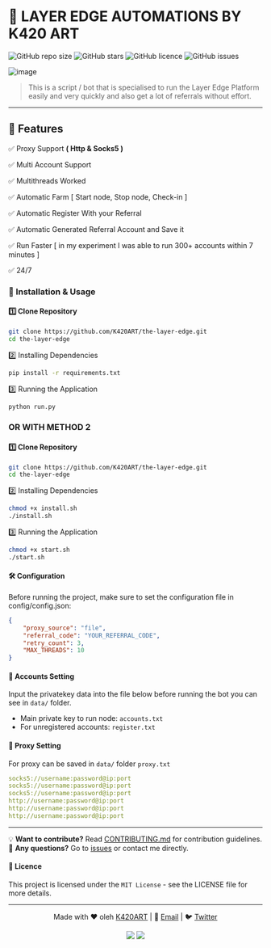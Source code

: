 # 🚀 LAYER EDGE AUTOMATIONS BY K420 ART

![GitHub repo size](https://img.shields.io/github/repo-size/K420ART/repository)
![GitHub stars](https://img.shields.io/github/stars/K420ART/repository?style=social)
![GitHub licence](https://img.shields.io/github/license/K420ART/repository)
![GitHub issues](https://img.shields.io/github/issues/K420ART/repository)

![image](https://github.com/user-attachments/assets/e76de53d-3d9b-4f96-bb9e-fee2cf914038)

> This is a script / bot that is specialised to run the Layer Edge Platform easily and very quickly and also get a lot of referrals without effort.

---

## 🌟 Features

✅ Proxy Support **( Http & Socks5 )**

✅ Multi Account Support

✅ Multithreads Worked

✅ Automatic Farm [ Start node, Stop node, Check-in ] 

✅ Automatic Register With your Referral

✅ Automatic Generated Referral Account and Save it

✅ Run Faster [ in my experiment I was able to run 300+ accounts within 7 minutes ]

✅ 24/7


### 🔧 Installation & Usage

#### **1️⃣ Clone Repository**
```bash
git clone https://github.com/K420ART/the-layer-edge.git
cd the-layer-edge
````

2️⃣ Installing Dependencies
```bash
pip install -r requirements.txt
```
3️⃣ Running the Application
```bash
python run.py
```

### OR WITH METHOD 2

#### **1️⃣ Clone Repository**
```bash
git clone https://github.com/K420ART/the-layer-edge.git
cd the-layer-edge
````

2️⃣ Installing Dependencies
```bash
chmod +x install.sh
./install.sh
```
3️⃣ Running the Application
```bash
chmod +x start.sh
./start.sh
```

#### 🛠 Configuration
Before running the project, make sure to set the configuration file in config/config.json:

```json
{
    "proxy_source": "file",
    "referral_code": "YOUR_REFERRAL_CODE",
    "retry_count": 3, 
    "MAX_THREADS": 10
}
```

#### 🔐 Accounts Setting 
Input the privatekey data into the file below before running the bot you can see in `data/` folder.

 - Main private key to run node: `accounts.txt`
 - For unregistered accounts: `register.txt`

#### 🛜 Proxy Setting 
For proxy can be saved in `data/` folder `proxy.txt`

```yaml
socks5://username:password@ip:port
socks5://username:password@ip:port
socks5://username:password@ip:port
http://username:password@ip:port
http://username:password@ip:port
http://username:password@ip:port
```

---
💡 **Want to contribute?** Read [CONTRIBUTING.md](CONTRIBUTING.md) for contribution guidelines.  
📌 **Any questions?**      Go to [issues](https://github.com/K420ART/repository/issues) or contact me directly.  

#### 📜 Licence

This project is licensed under the `MIT License` - see the LICENSE file for more details.

---

<p align="center">
  Made with ❤️ oleh <a href="https://github.com/K420ART">K420ART</a> | 
  📧 <a href="mailto:your.email@example.com">Email</a> | 
  🐦 <a href="https://twitter.com/yourhandle">Twitter</a>
</p>

<p align="center">
  <img src="https://img.shields.io/github/stars/K420ART/repository?style=social">
  <img src="https://img.shields.io/github/forks/K420ART/repository?style=social">
</p>

